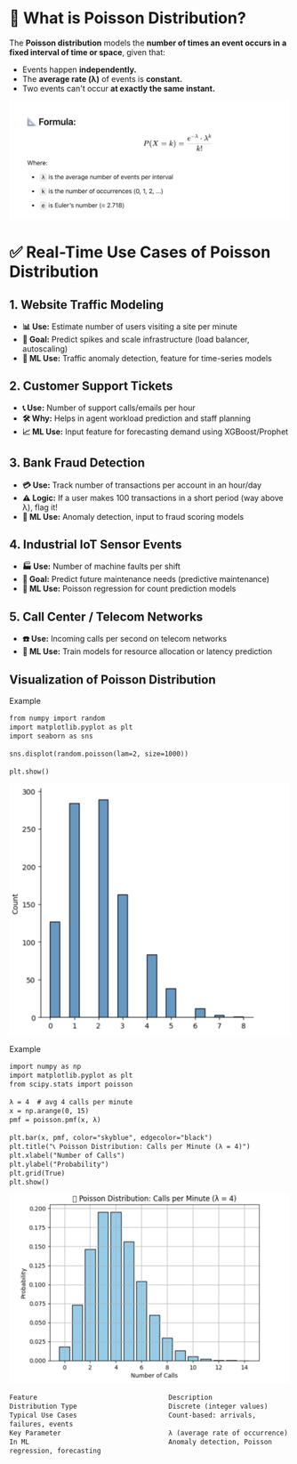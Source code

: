 # 🔢 What is Poisson Distribution?
The **Poisson distribution** models the **number of times an event occurs in a fixed interval of time or space**, given that:

- Events happen **independently.**
- The **average rate (λ)** of events is **constant.**
- Two events can't occur **at exactly the same instant.**

![PD](./img/image12.png)

# ✅ Real-Time Use Cases of Poisson Distribution

## 1. Website Traffic Modeling
- **📊 Use:** Estimate number of users visiting a site per minute
- **🎯 Goal:** Predict spikes and scale infrastructure (load balancer, autoscaling)
- **🧠 ML Use:** Traffic anomaly detection, feature for time-series models


## 2. Customer Support Tickets
- **📞 Use:** Number of support calls/emails per hour
- **🛠 Why:** Helps in agent workload prediction and staff planning
- **📈 ML Use:** Input feature for forecasting demand using XGBoost/Prophet

## 3. Bank Fraud Detection
- **💳 Use:** Track number of transactions per account in an hour/day
- **⚠️ Logic:** If a user makes 100 transactions in a short period (way above λ), flag it!
- **🤖 ML Use:** Anomaly detection, input to fraud scoring models

## 4. Industrial IoT Sensor Events
- **🏭 Use:** Number of machine faults per shift
- **🔧 Goal:** Predict future maintenance needs (predictive maintenance)
- **🧠 ML Use:** Poisson regression for count prediction models

## 5. Call Center / Telecom Networks
- **☎️ Use:** Incoming calls per second on telecom networks
- **🧠 ML Use:** Train models for resource allocation or latency prediction


## Visualization of Poisson Distribution

Example

```
from numpy import random
import matplotlib.pyplot as plt
import seaborn as sns

sns.displot(random.poisson(lam=2, size=1000))

plt.show()
```

![PD](./img/image13.png)


Example

```
import numpy as np
import matplotlib.pyplot as plt
from scipy.stats import poisson

λ = 4  # avg 4 calls per minute
x = np.arange(0, 15)
pmf = poisson.pmf(x, λ)

plt.bar(x, pmf, color="skyblue", edgecolor="black")
plt.title("📞 Poisson Distribution: Calls per Minute (λ = 4)")
plt.xlabel("Number of Calls")
plt.ylabel("Probability")
plt.grid(True)
plt.show()

```

![PD](./img/image14.png)


```
Feature	                                Description
Distribution Type	                    Discrete (integer values)
Typical Use Cases	                    Count-based: arrivals, failures, events
Key Parameter	                        λ (average rate of occurrence)
In ML	                                Anomaly detection, Poisson regression, forecasting

```